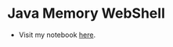 # Java Memory WebShell
- Visit my notebook [here](https://nialliceh.notion.site/Personal-Mini-project-Java-Memory-WebShell-1f48520d96358095963de9c1cf6430dc?source=copy_link).